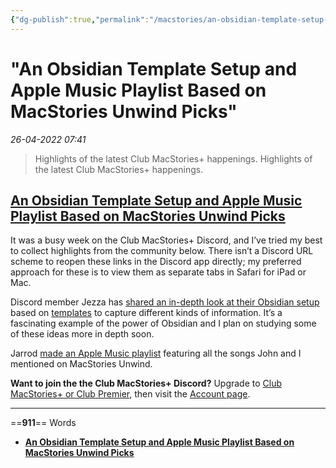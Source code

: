 ```yaml
---
{"dg-publish":true,"permalink":"/macstories/an-obsidian-template-setup-and-apple-music-playlist-based-on-mac-stories-unwind-picks-federico/","created":"","updated":""}
---
```


# "An Obsidian Template Setup and Apple Music Playlist Based on MacStories Unwind Picks"

*26-04-2022 07:41* 

> Highlights of the latest Club MacStories+ happenings.
Highlights of the latest Club MacStories+ happenings.

## [An Obsidian Template Setup and Apple Music Playlist Based on MacStories Unwind Picks](https://club.macstories.net/posts/an-obsidian-template-setup-and-apple-music-playlist-based-on-macstories-unwind-picks)

It was a busy week on the Club MacStories+ Discord, and I’ve tried my best to collect highlights from the community below. There isn’t a Discord URL scheme to reopen these links in the Discord app directly; my preferred approach for these is to view them as separate tabs in Safari for iPad or Mac.

Discord member Jezza has [shared an in-depth look at their Obsidian setup](https://discord.com/channels/836622115435184162/880549416765898772/918229425848483850) based on [templates](https://discord.com/channels/836622115435184162/880549416765898772/919032187335098409) to capture different kinds of information. It’s a fascinating example of the power of Obsidian and I plan on studying some of these ideas more in depth soon.

Jarrod [made an Apple Music playlist](https://discord.com/channels/836622115435184162/837346102322659329/918880101624606721) featuring all the songs John and I mentioned on MacStories Unwind.

**Want to join the the Club MacStories+ Discord?** Upgrade to [Club MacStories+ or Club Premier](https://club.macstories.net/plans), then visit the [Account page](https://club.macstories.net/account).
***

==**911**== Words

- **[An Obsidian Template Setup and Apple Music Playlist Based on MacStories Unwind Picks](https://club.macstories.net/posts/an-obsidian-template-setup-and-apple-music-playlist-based-on-macstories-unwind-picks)**